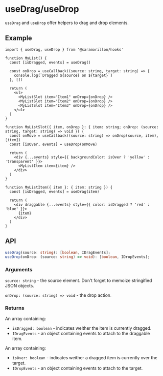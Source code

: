 # useDrag/useDrop

`useDrag` and `useDrop` offer helpers to drag and drop elements.

## Example

```tsx
import { useDrag, useDrop } from '@saramorillon/hooks'

function MyList() {
  const [isDragged, events] = useDrag()

  const onDrop = useCallback((source: string, target: string) => {
    console.log(`Dragged ${source} on ${target}`)
  }, [])

  return (
    <ul>
      <MyListSlot item="Item1" onDrop={onDrop} />
      <MyListSlot item="Item2" onDrop={onDrop} />
      <MyListSlot item="Item3" onDrop={onDrop} />
    </ul>
  )
}

function MyListSlot({ item, onDrop }: { item: string; onDrop: (source: string, target: string) => void }) {
  const onMove = useCallback((source: string) => onDrop(source, item), [item])
  const [isOver, events] = useDrop(onMove)

  return (
    <div {...events} style={{ backgroundColor: isOver ? 'yellow' : 'transparent' }}>
      <MyListItem item={item} />
    </div>
  )
}

function MyListItem({ item }: { item: string }) {
  const [isDragged, events] = useDrag(item)

  return (
    <div draggable {...events} style={{ color: isDragged ? 'red' : 'blue' }}>
      {item}
    </div>
  )
}
```

## API

```typescript
useDrag(source: string): [boolean, IDragEvents];
useDrop(onDrop: (source: string) => void): [boolean, IDropEvents];
```

### Arguments

`source: string` - the source element. Don't forget to memoize stringified JSON objects.

`onDrop: (source: string) => void` - the drop action.

### Returns

An array containing:

- `isDragged: boolean` - indicates weither the item is currently dragged.
- `IDragEvents` - an object containing events to attach to the draggable item.

An array containing:

- `isOver: boolean` - indicates weither a dragged item is currently over the target.
- `IDropEvents` - an object containing events to attach to the target.
